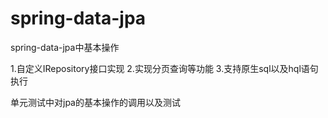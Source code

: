 # spring-data-jpa
spring-data-jpa中基本操作


1.自定义IRepository接口实现
2.实现分页查询等功能
3.支持原生sql以及hql语句执行


单元测试中对jpa的基本操作的调用以及测试
